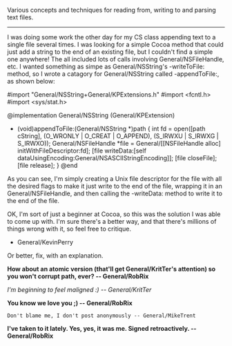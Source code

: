 

Various concepts and techniques for reading from, writing to and parsing text files.

----
I was doing some work the other day for my CS class appending text to a single file several times. I was looking for a simple Cocoa method that could just add a string to the end of an existing file, but I couldn't find a simple one anywhere! The all included lots of calls involving General/NSFileHandle, etc. I wanted something as simpe as General/NSString's -writeToFile: method, so I wrote a catagory for General/NSString called -appendToFile:, as shown below:

    
#import "General/NSString+General/KPExtensions.h"
#import <fcntl.h>
#import <sys/stat.h>

@implementation General/NSString (General/KPExtension)
- (void)appendToFile:(General/NSString *)path
{
    int fd = open([path cString],
                  (O_WRONLY | O_CREAT | O_APPEND),
                  (S_IRWXU | S_IRWXG | S_IRWXO));
    General/NSFileHandle *file = General/[[NSFileHandle alloc] initWithFileDescriptor:fd];
    [file writeData:[self dataUsingEncoding:General/NSASCIIStringEncoding]];
    [file closeFile];
    [file release];
}
@end


As you can see, I'm simply creating a Unix file descriptor for the file with all the desired flags to make it just write to the end of the file, wrapping it in an General/NSFileHandle, and then calling the -writeData: method to write it to the end of the file.

OK, I'm sort of just a beginner at Cocoa, so this was the solution I was able to come up with. I'm sure there's a better way, and that there's millions of things wrong with it, so feel free to critique.

- General/KevinPerry

Or better, fix, with an explanation.

**How about an atomic version (that'll get General/KritTer's attention) so you won't corrupt path, ever? -- General/RobRix**

*I'm beginning to feel maligned :) -- General/KritTer*

**You know we love you ;) -- General/RobRix**

    Don't blame me, I don't post anonymously -- General/MikeTrent

**I've taken to it lately. Yes, yes, it was me. Signed retroactively. -- General/RobRix**